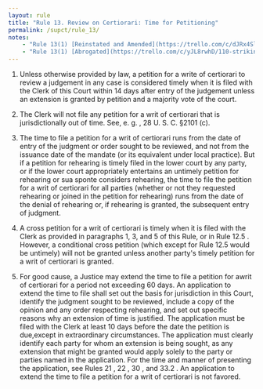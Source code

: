 ```yaml
---
layout: rule
title: "Rule 13. Review on Certiorari: Time for Petitioning"
permalink: /supct/rule_13/
notes:
    - "Rule 13(1) [Reinstated and Amended](https://trello.com/c/dJRx4Sll/21-time-limit-for-petition-for-writ-of-certiorari) on July 12th, 2025."
    - "Rule 13(1) [Abrogated](https://trello.com/c/yJL8rwhD/110-striking-of-rule-13-scr-1) prior to June 1st, 2025"
---
```


1. Unless otherwise provided by law, a petition for a write of certiorari to review a judgement in any case is considered timely when it is filed with the Clerk of this Court within 14 days after entry of the judgement unless an extension is granted by petition and a majority vote of the court.


2. The Clerk will not file any petition for a writ of certiorari that is jurisdictionally out of time. See, e. g. , 28 U. S. C. §2101 (c).


3. The time to file a petition for a writ of certiorari runs from the date of entry of the judgment or order sought to be reviewed, and not from the issuance date of the mandate (or its equivalent under local practice). But if a petition for rehearing is timely filed in the lower court by any party, or if the lower court appropriately entertains an untimely petition for rehearing or sua sponte considers rehearing, the time to file the petition for a writ of certiorari for all parties (whether or not they requested rehearing or joined in the petition for rehearing) runs from the date of the denial of rehearing or, if rehearing is granted, the subsequent entry of judgment.


4. A cross petition for a writ of certiorari is timely when it is filed with the Clerk as provided in paragraphs 1, 3, and 5 of this Rule, or in Rule 12.5 . However, a conditional cross petition (which except for Rule 12.5 would be untimely) will not be granted unless another party's timely petition for a writ of certiorari is granted.


5. For good cause, a Justice may extend the time to file a petition for awrit of certiorari for a period not exceeding 60 days. An application to extend the time to file shall set out the basis for jurisdiction in this Court, identify the judgment sought to be reviewed, include a copy of the opinion and any order respecting rehearing, and set out specific reasons why an extension of time is justified. The application must be filed with the Clerk at least 10 days before the date the petition is due,except in extraordinary circumstances. The application must clearly identify each party for whom an extension is being sought, as any extension that might be granted would apply solely to the party or parties named in the application. For the time and manner of presenting the application, see Rules 21 , 22 , 30 , and 33.2 . An application to extend the time to file a petition for a writ of certiorari is not favored.
